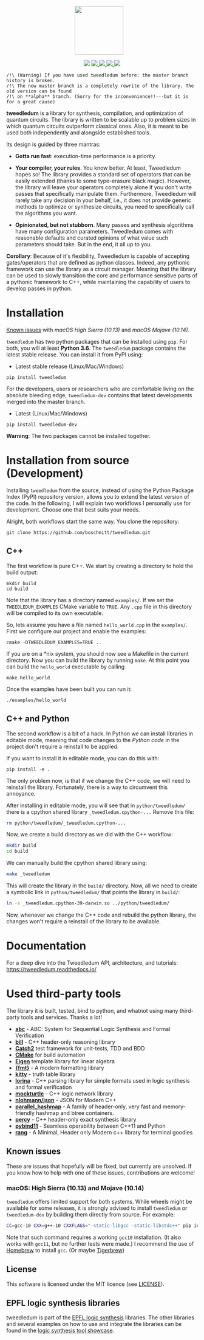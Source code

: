 <p align="center">
  <img src="https://cdn.rawgit.com/boschmitt/tweedledum/master/tweedledum.svg" width="128" height="128" style="margin-right: 12pt"/>
</p>
<p align="center">
  <img src="https://img.shields.io/badge/license-MIT-000000.svg">
  <a href="https://github.com/boschmitt/tweedledum/actions/workflows/macos.yml">
    <img src="https://github.com/boschmitt/tweedledum/workflows/MacOS/badge.svg">
  </a>
  <a href="https://github.com/boschmitt/tweedledum/actions/workflows/ubuntu.yml">
    <img src="https://github.com/boschmitt/tweedledum/workflows/Ubuntu/badge.svg">
  </a>
  <a href="https://github.com/boschmitt/tweedledum/actions/workflows/windows.yml">
    <img src="https://github.com/boschmitt/tweedledum/workflows/Windows/badge.svg">
  </a>
  <a href="https://github.com/boschmitt/tweedledum/actions/workflows/build_wheels.yml.yml">
    <img src="https://github.com/boschmitt/tweedledum/actions/workflows/build_wheels.yml/badge.svg">
  </a>
</p>

    /!\ (Warning) If you have used tweedledum before: the master branch history is broken.
    /!\ The new master branch is a completely rewrite of the library. The old version can be found
    /!\ on **alpha** branch. (Sorry for the inconvenience!!---but it is for a great cause)

**tweedledum** is a library for synthesis, compilation, and optimization of
quantum circuits.  The library is written to be scalable up to problem sizes in
which quantum circuits outperform classical ones. Also, it is meant to be used
both independently and alongside established tools.


Its design is guided by three mantras:

- __Gotta run fast__: execution-time performance is a priority.

- __Your compiler, your rules__.  You know better. At least, Tweedledum 
hopes so! The library provides a standard set of operators that can be easily 
extended (thanks to some type-erasure black magic).  However, the library will 
leave your operators completely alone if you don't write passes that 
specifically manipulate them.  Furthermore, Tweedledum will rarely take any
decision in your behalf, i.e., it does not provide generic methods to optimize
or synthesize circuits, you need to specifically call the algorithms you want.

- __Opinionated, but not stubborn__.  Many passes and synthesis algorithms have
many configuration parameters.  Tweedledum comes with reasonable defaults and 
curated opinions of what value such parameters should take.  But in the end,
it all up to you.

__Corollary__:  Because of it's flexibility, Tweedledum is capable of accepting
gates/operators that are defined as python classes.  Indeed, any pythonic 
framework can use the library as a circuit manager.  Meaning that the library 
can be used to slowly transition the core and performance sensitive parts of a 
pythonic framework to C++, while maintaining the capability of users to develop
passes in python.

# Installation

[Known issues](#known-issues) with _macOS High Sierra (10.13)_ and _macOS Mojave (10.14)_.

`tweedledum` has two python packages that can be installed using `pip`.  For
both, you will at least __Python 3.6__.  The `tweedledum` package contains the
latest stable release.  You can install it from PyPI using:

* Latest stable release (Linux/Mac/Windows)

```
pip install tweedledum
```

For the developers, users or researchers who are comfortable living on the 
absolute bleeding edge, `tweedledum-dev` contains that latest developments 
merged into the master branch.

* Latest (Linux/Mac/Windows)

```
pip install tweedledum-dev
```

__Warning__: The two packages cannot be installed together.

# Installation from source (Development)

Installing `tweedledum` from the source, instead of using the Python Package 
Index (PyPI) repository version, allows you to extend the latest version of the
code. In the following, I will explain two workflows I personally use for
development. Choose one that best suits your needs.

Alright, both workflows start the same way. You clone the repository:
```
git clone https://github.com/boschmitt/tweedledum.git
```

## C++
The first workflow is pure C++. We start by creating a directory to hold the 
build output:

```
mkdir build      
cd build
```

Note that the library has a directory named `examples/`.  If we set the
``TWEEDLEDUM_EXAMPLES`` CMake variable to ``TRUE``.  Any `.cpp` file in this
directory will be compiled to its own executable. 

So, lets assume you have a file named `hello_world.cpp` in the `examples/`.
First we configure our project and enable the examples:

```
cmake -DTWEEDLEDUM_EXAMPLES=TRUE ..
```

If you are on a \*nix system, you should now see a Makefile in the current
directory. Now you can build the library by running `make`. At this point you
can build the `hello_world` executable by calling

```
make hello_world
```

Once the examples have been built you can run it:

```
./examples/hello_world
```

## C++ and Python

The second workflow is a bit of a hack.  In Python we can install libraries in
editable mode, meaning that code changes to the _Python code_ in the project
don't require a reinstall to be applied. 

If you want to install it in editable mode, you can do this with:
```
pip install -e .
```

The only problem now, is that if we change the C++ code, we will need to 
reinstall the library.  Fortunately, there is a way to circumvent this 
annoyance.  

After installing in editable mode, you will see that in `python/tweedledum/` 
there is a cpython shared library `_tweedledum.cpython-...` Remove this file:

```sh
rm python/tweedledum/_tweedledum.cpython-...
```

Now, we create a build directory as we did with the C++ workflow:
```sh
mkdir build      
cd build
```

We can manually build the cpython shared library using:
```sh
make _tweedledum
```

This will create the library in the `build/` directory. Now, all we need to
create a symbolic link in `python/tweedledum/` that points the library in 
`build/`:

```sh
ln -s _tweedledum.cpython-39-darwin.so ../python/tweedledum/
```

Now, whenever we change the C++ code and rebuild the python library, the changes
won't require a reinstall of the library to be available.

# Documentation

For a deep dive into the Tweedledum API, architecture, and tutorials: https://tweedledum.readthedocs.io/

# Used third-party tools

The library it is built, tested, bind to python, and whatnot using many
third-party tools and services. Thanks a lot!

- [**abc**](https://github.com/berkeley-abc/abc) - ABC: System for Sequential Logic Synthesis and Formal Verification
- [**bill**](https://github.com/lsils/bill) - C++ header-only reasoning library
- [**Catch2**](https://github.com/catchorg/Catch2) test framework for unit-tests, TDD and BDD
- [**CMake**](https://cmake.org) for build automation
- [**Eigen**](https://gitlab.com/libeigen/eigen) template library for linear algebra
- [**{fmt}**](https://github.com/fmtlib/fmt) - A modern formatting library
- [**kitty**](https://github.com/msoeken/kitty) - truth table library 
- [**lorina**](https://github.com/hriener/lorina) - C++ parsing library for simple formats used in logic synthesis and formal verification 
- [**mockturtle**](https://github.com/lsils/mockturtle) - C++ logic network library
- [**nlohmann/json**](https://github.com/nlohmann/json) - JSON for Modern C++
- [**parallel_hashmap**](https://github.com/greg7mdp/parallel-hashmap) - A family of header-only, very fast and memory-friendly hashmap and btree containers.
- [**percy**](https://github.com/lsils/percy) - C++ header-only exact synthesis library
- [**pybind11**](https://github.com/pybind/pybind11) - Seamless operability between C++11 and Python
- [**rang**](https://github.com/agauniyal/rang) - A Minimal, Header only Modern c++ library for terminal goodies

## Known issues

These are issues that hopefully will be fixed, but currently are unsolved.  If
you know how to help with one of these issues, contributions are welcome!

### macOS: High Sierra (10.13) and Mojave (10.14)

`tweedledum` offers limited support for both systems.  While wheels might be
available for some releases, it is strongly advised to install `tweedledum` or
`tweedledum-dev` by building them directly from source.  For example:

```sh
CC=gcc-10 CXX=g++-10 CXXFLAGS="-static-libgcc -static-libstdc++" pip install tweedledum --no-binary :all:
```

Note that such command requires a working `gcc10` installation. (It also works
with `gcc11`, but no further tests were made.) I recommend the use of 
[Homebrew](https://brew.sh) to install `gcc`. (Or maybe 
[Tigerbrew](https://github.com/mistydemeo/tigerbrew))

## License

This software is licensed under the MIT licence (see 
[LICENSE](https://github.com/boschmitt/tweedledum/blob/master/LICENSE)).

## EPFL logic synthesis libraries

tweedledum is part of the
[EPFL logic synthesis](https://lsi.epfl.ch/page-138455-en.html) libraries.
The other libraries and several examples on how to use and integrate the 
libraries can be found in the 
[logic synthesis tool showcase](https://github.com/lsils/lstools-showcase).
